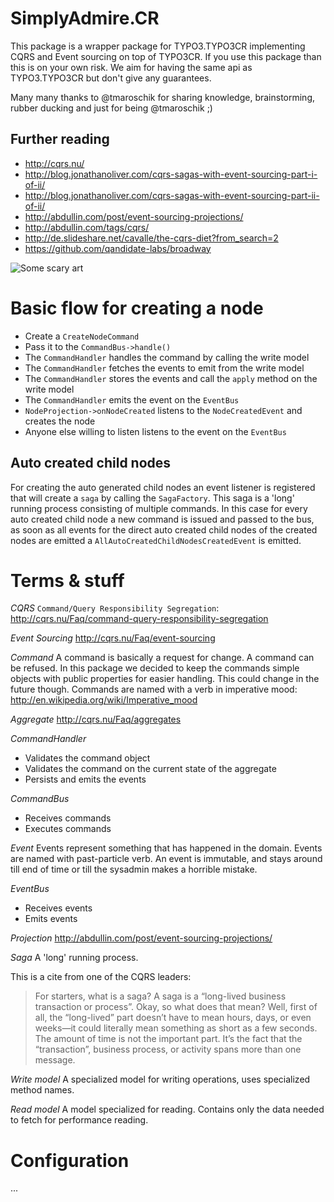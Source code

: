SimplyAdmire.CR
===============

This package is a wrapper package for TYPO3.TYPO3CR implementing
CQRS and Event sourcing on top of TYPO3CR. If you use this package
than this is on your own risk. We aim for having the same api as
TYPO3.TYPO3CR but don't give any guarantees.

Many many thanks to @tmaroschik for sharing knowledge, brainstorming,
rubber ducking and just for being @tmaroschik ;)

Further reading
---------------

* http://cqrs.nu/
* http://blog.jonathanoliver.com/cqrs-sagas-with-event-sourcing-part-i-of-ii/
* http://blog.jonathanoliver.com/cqrs-sagas-with-event-sourcing-part-ii-of-ii/
* http://abdullin.com/post/event-sourcing-projections/
* http://abdullin.com/tags/cqrs/
* http://de.slideshare.net/cavalle/the-cqrs-diet?from_search=2
* https://github.com/qandidate-labs/broadway

![Some scary art](https://www.dropbox.com/s/6cicsg9bk8d89z4/Screenshot%202014-08-26%2019.27.37.png?dl=0)

Basic flow for creating a node
==============================

* Create a `CreateNodeCommand`
* Pass it to the `CommandBus->handle()`
* The `CommandHandler` handles the command by calling the write model
* The `CommandHandler` fetches the events to emit from the write model
* The `CommandHandler` stores the events and call the `apply` method on the write model
* The `CommandHandler` emits the event on the `EventBus`
* `NodeProjection->onNodeCreated` listens to the `NodeCreatedEvent` and creates the node
* Anyone else willing to listen listens to the event on the `EventBus`

Auto created child nodes
---------------------------------

For creating the auto generated child nodes an event listener is registered that will create a `saga` by calling the
`SagaFactory`. This saga is a 'long' running process consisting of multiple commands. In this case for every auto
created child node a new command is issued and passed to the bus, as soon as all events for the direct auto created
child nodes of the created nodes are emitted a `AllAutoCreatedChildNodesCreatedEvent` is emitted.

Terms & stuff
==========

*CQRS*
`Command/Query Responsibility Segregation`: http://cqrs.nu/Faq/command-query-responsibility-segregation

*Event Sourcing*
http://cqrs.nu/Faq/event-sourcing

*Command*
A command is basically a request for change. A command can be refused. In this package we decided to keep the commands
simple objects with public properties for easier handling. This could change in the future though.
Commands are named with a verb in imperative mood: http://en.wikipedia.org/wiki/Imperative_mood

*Aggregate*
http://cqrs.nu/Faq/aggregates

*CommandHandler*
* Validates the command object
* Validates the command on the current state of the aggregate
* Persists and emits the events

*CommandBus*
* Receives commands
* Executes commands

*Event*
Events represent something that has happened in the domain. Events are named with past-particle verb. An event is immutable,
and stays around till end of time or till the sysadmin makes a horrible mistake.

*EventBus*
* Receives events
* Emits events

*Projection*
http://abdullin.com/post/event-sourcing-projections/

*Saga*
A 'long' running process.

This is a cite from one of the CQRS leaders:

> For starters, what is a saga?  A saga is a “long-lived business transaction or process”.  Okay, so what does that mean?
> Well, first of all, the “long-lived” part doesn’t have to mean hours, days, or even weeks—it could literally mean
> something as short as a few seconds.  The amount of time is not the important part.  It’s the fact that the
> “transaction”, business process, or activity spans more than one message.

*Write model*
A specialized model for writing operations, uses specialized method names.

*Read model*
A model specialized for reading. Contains only the data needed to fetch for performance reading.

Configuration
==========

...

